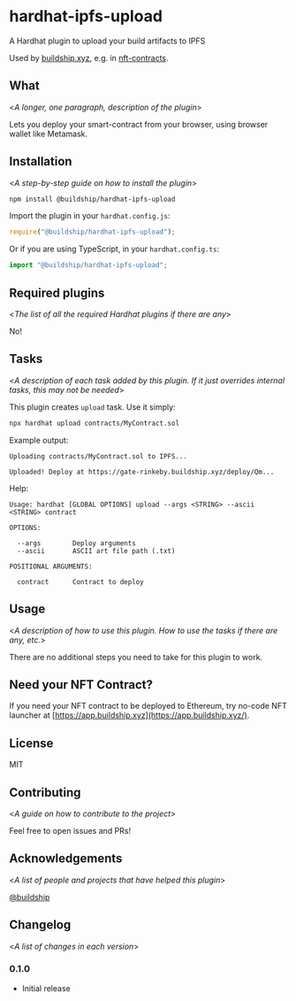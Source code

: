 # hardhat-ipfs-upload

A Hardhat plugin to upload your build artifacts to IPFS

Used by [buildship.xyz](https://buildship.xyz), e.g. in [nft-contracts](https://github.com/buildship-dev/nft-contracts/).

## What

<_A longer, one paragraph, description of the plugin_>

Lets you deploy your smart-contract from your browser, using browser wallet like Metamask.

## Installation

<_A step-by-step guide on how to install the plugin_>

```bash
npm install @buildship/hardhat-ipfs-upload
```

Import the plugin in your `hardhat.config.js`:

```js
require("@buildship/hardhat-ipfs-upload");
```

Or if you are using TypeScript, in your `hardhat.config.ts`:

```ts
import "@buildship/hardhat-ipfs-upload";
```


## Required plugins

<_The list of all the required Hardhat plugins if there are any_>

No!

## Tasks

<_A description of each task added by this plugin. If it just overrides internal 
tasks, this may not be needed_>

This plugin creates `upload` task. Use it simply:

```bash
npx hardhat upload contracts/MyContract.sol
```

Example output:

```
Uploading contracts/MyContract.sol to IPFS...

Uploaded! Deploy at https://gate-rinkeby.buildship.xyz/deploy/Qm...
```

Help:

```
Usage: hardhat [GLOBAL OPTIONS] upload --args <STRING> --ascii <STRING> contract

OPTIONS:

  --args        Deploy arguments 
  --ascii       ASCII art file path (.txt) 

POSITIONAL ARGUMENTS:

  contract      Contract to deploy 

```

## Usage

<_A description of how to use this plugin. How to use the tasks if there are any, etc._>

There are no additional steps you need to take for this plugin to work.

## Need your NFT Contract?

If you need your NFT contract to be deployed to Ethereum, try no-code NFT launcher at [https://app.buildship.xyz](https://app.buildship.xyz/).

## License

MIT

## Contributing

<_A guide on how to contribute to the project_>

Feel free to open issues and PRs!

## Acknowledgements

<_A list of people and projects that have helped this plugin_>

[@buildship](https://twitter.com/buildship_dev)

## Changelog

<_A list of changes in each version_>

### 0.1.0

- Initial release


